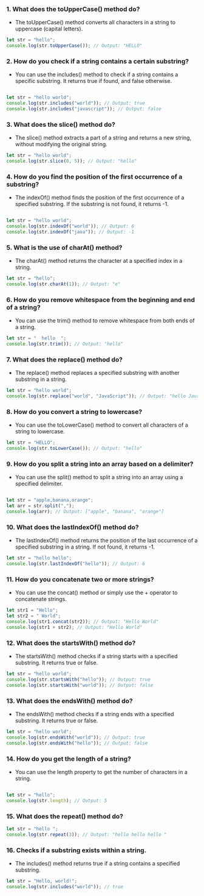 



### 1. What does the toUpperCase() method do?


- The toUpperCase() method converts all characters in a string to uppercase (capital letters).


````js
let str = "hello";
console.log(str.toUpperCase()); // Output: "HELLO"


````

### 2. How do you check if a string contains a certain substring?

- You can use the includes() method to check if a string contains a specific substring. It returns true if found, and false otherwise.


````js

let str = "hello world";
console.log(str.includes("world")); // Output: true
console.log(str.includes("javascript")); // Output: false

````

### 3. What does the slice() method do?

-  The slice() method extracts a part of a string and returns a new string, without modifying the original string.

````js
let str = "hello world";
console.log(str.slice(0, 5)); // Output: "hello"

````

### 4.  How do you find the position of the first occurrence of a substring?

-  The indexOf() method finds the position of the first occurrence of a specified substring. If the substring is not found, it returns -1.

````js

let str = "hello world";
console.log(str.indexOf("world")); // Output: 6
console.log(str.indexOf("java")); // Output: -1


````

### 5. What is the use of charAt() method?


- The charAt() method returns the character at a specified index in a string.


````js
let str = "hello";
console.log(str.charAt(1)); // Output: "e"


````

### 6. How do you remove whitespace from the beginning and end of a string?


- You can use the trim() method to remove whitespace from both ends of a string.


````js
let str = "  hello  ";
console.log(str.trim()); // Output: "hello"


````

### 7. What does the replace() method do?


- The replace() method replaces a specified substring with another substring in a string.

````js
let str = "hello world";
console.log(str.replace("world", "JavaScript")); // Output: "hello JavaScript"


````

### 8. How do you convert a string to lowercase?

- You can use the toLowerCase() method to convert all characters of a string to lowercase.

````js
let str = "HELLO";
console.log(str.toLowerCase()); // Output: "hello"

````

### 9. How do you split a string into an array based on a delimiter?

- You can use the split() method to split a string into an array using a specified delimiter.

````js

let str = "apple,banana,orange";
let arr = str.split(",");
console.log(arr); // Output: ["apple", "banana", "orange"]

````

### 10. What does the lastIndexOf() method do?

- The lastIndexOf() method returns the position of the last occurrence of a specified substring in a string. If not found, it returns -1.

````js
let str = "hello hello";
console.log(str.lastIndexOf("hello")); // Output: 6


````

### 11. How do you concatenate two or more strings?

- You can use the concat() method or simply use the + operator to concatenate strings.


````js
let str1 = "Hello";
let str2 = " World";
console.log(str1.concat(str2)); // Output: "Hello World"
console.log(str1 + str2); // Output: "Hello World"


````

### 12.  What does the startsWith() method do?


- The startsWith() method checks if a string starts with a specified substring. It returns true or false.

````js
let str = "hello world";
console.log(str.startsWith("hello")); // Output: true
console.log(str.startsWith("world")); // Output: false

````


### 13. What does the endsWith() method do?

- The endsWith() method checks if a string ends with a specified substring. It returns true or false.

````js
let str = "hello world";
console.log(str.endsWith("world")); // Output: true
console.log(str.endsWith("hello")); // Output: false

````

### 14.  How do you get the length of a string?

- You can use the length property to get the number of characters in a string.

````js

let str = "hello";
console.log(str.length); // Output: 5


````

### 15. What does the repeat() method do?


````js
let str = "hello ";
console.log(str.repeat(3)); // Output: "hello hello hello "

````



### 16. Checks if a substring exists within a string.

- The includes() method returns true if a string contains a specified substring.


```js
let str = "Hello, world!";
console.log(str.includes("world")); // true

```


